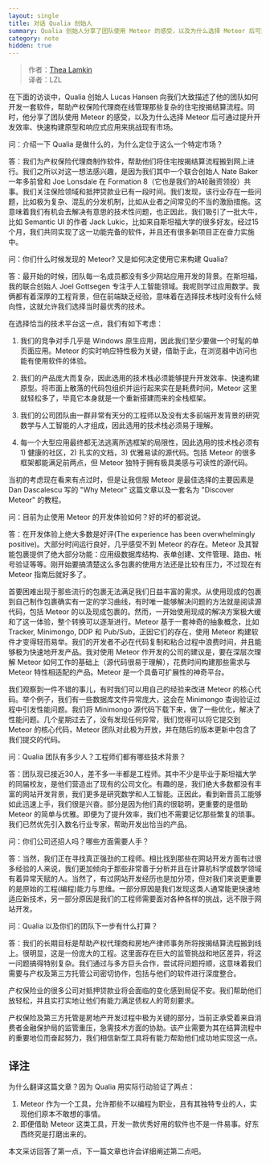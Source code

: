 ```yaml
---
layout: single
title: 对话 Qualia 创始人
summary: Qualia 创始人分享了团队使用 Meteor 的感受，以及为什么选择 Meteor 后可通过提升开发效率、快速构建原型和响应式应用来挑战现有市场。
category: note
hidden: true
---
```


> 作者：[Thea Lamkin](http://info.meteor.com/blog/modernizing-the-real-estate-industry-with-meteor)<br>译者：LZL

在下面的访谈中，Qualia 创始人 Lucas Hansen 向我们大致描述了他的团队如何开发一套软件，帮助产权保险代理商在线管理那些复杂的住宅按揭结算流程。同时，他分享了团队使用 Meteor 的感受，以及为什么选择 Meteor 后可通过提升开发效率、快速构建原型和响应式应用来挑战现有市场。

问：介绍一下 Qualia 是做什么的，为什么定位于这么一个特定市场？

答：我们为产权保险代理商制作软件，帮助他们将住宅按揭结算流程搬到网上进行。我们之所以对这一想法感兴趣，是因为我们其中一个联合创始人 Nate Baker 一年多前曾和 Joe Lonsdale 在 Formation 8（它也是我们的A轮融资领投）共事。我们关注保险领域和抵押贷款业已有一段时间。我们发现，该行业存在一些问题，比如极为复杂、混乱的分发机制，比如从业者之间常见的不当的激励措施。这意味着我们有机会去解决有意思的技术性问题，也正因此，我们吸引了一批大牛，比如 Semantic UI 的作者 Jack Lukic，比如来自斯坦福大学的很多好友。经过15个月，我们共同实现了这一功能完备的软件，并且还有很多新项目正在奋力实施中。

问：你们什么时候发现的 Meteor? 又是如何决定使用它来构建 Qualia?

答：最开始的时候，团队每一名成员都没有多少网站应用开发的背景。在斯坦福，我的联合创始人 Joel Gottsegen 专注于人工智能领域。我呢则学过应用数学。我俩都有着深厚的工程背景，但在前端缺乏经验，意味着在选择技术栈时没有什么倾向性，这就允许我们选择当时最优秀的技术。

在选择恰当的技术平台这一点，我们有如下考虑：

1. 我们的竞争对手几乎是 Windows 原生应用，因此我们至少要做一个时髦的单页面应用。Meteor 的实时响应特性极为关键，借助于此，在浏览器中访问也能有使用软件的体验。

2. 我们的产品庞大而复杂，因此选用的技术栈必须能够提升开发效率、快速构建原型。将市面上散落的代码包组织并运行起来实在是耗费时间，Meteor 这里就轻松多了，毕竟它本身就是一个重新搭建而来的全栈框架。

3. 我们的公司团队由一群非常有天分的工程师以及没有太多前端开发背景的研究数学与人工智能的人才组成，因此选用的技术栈必须易于理解。

4. 每一个大型应用最终都无法逃离所选框架的局限性，因此选用的技术栈必须有 1) 健康的社区，2) 扎实的文档，3) 优雅易读的源代码。包括 Meteor 的很多框架都能满足前两点，但 Meteor 独特于拥有极具美感与可读性的源代码。

当初的考虑现在看来有点过时，但是让我信服 Meteor 是最佳选择的主要因素是 Dan Dascalescu 写的 "Why Meteor" 这篇文章以及一套名为 "Discover Meteor" 的教程。

问：目前为止使用 Meteor 的开发体验如何？好的坏的都说说。

答：在开发体验上绝大多数是好评(The experience has been overwhelmingly positive)。大部分时间运行良好，几乎感受不到 Meteor 的存在。Meteor 及其智能包裹提供了绝大部分功能：应用级数据库结构、表单创建、文件管理、路由、帐号验证等等。刚开始要搞清楚这么多包裹的使用方法还是比较有压力，不过现在有 Meteor 指南后就好多了。

首要困难出现于那些流行的包裹无法满足我们日益丰富的需求。从使用现成的包裹到自己制作包裹确实有一定的学习曲线，有时唯一能够解决问题的方法就是阅读源代码，包括 Meteor 的以及现成包裹的。然而，一开始使用现成的解决方案极大缓和了这一体验，整个转换可以逐渐进行。Meteor 基于一套神奇的抽象概念，比如 Tracker, Minimongo, DDP 和 Pub/Sub，正因它们的存在，使用 Meteor 构建软件才变得轻而易举。我们的开发者不必在代码复制和粘合过程中浪费时间，并且能够极为快速地开发产品。我对使用 Meteor 作开发的公司的建议是，要在深层次理解 Meteor 如何工作的基础上（源代码很易于理解），花费时间构建那些需求与 Meteor 特性相适配的产品。Meteor 是一个具备可扩展性的神奇平台。

我们观察到一件不错的事儿，有时我们可以用自己的经验来改进 Meteor 的核心代码。举个例子，我们有一些数据库文件异常庞大，这会在 Minimongo 查询验证过程中引发性能问题。我们将 Minimongo 源代码下载下来，做了一些优化，解决了性能问题。几个星期过去了，没有发现任何异常，我们觉得可以将它提交到 Meteor 的核心代码，Meteor 团队对此极为开放，并在随后的版本更新中包含了我们提交的代码。

问：Qualia 团队有多少人？工程师们都有哪些技术背景？

答：团队现已接近30人，差不多一半都是工程师。其中不少是毕业于斯坦福大学的同届校友，是他们营造出了现有的公司文化。有趣的是，我们绝大多数都没有丰富的网站开发背景，我们更多是研究数学和人工智能。正因此，看到新晋员工能够如此迅速上手，我们很是兴奋。部分是因为他们真的很聪明，更重要的是借助 Meteor 的简单与优雅。即便为了提升效率，我们也不需要记忆那些繁复的琐事。我们已然优先引入数名行业专家，帮助开发出恰当的产品。

问：你们公司还招人吗？哪些方面需要人手？

答：当然，我们正在寻找真正强劲的工程师。相比找到那些在网站开发方面有过很多经验的人来说，我们更加倾向于那些非常善于分析并且在计算机科学或数学领域有着异常天赋的人。当然了，有过网站开发经历也是加分项，但对我们来说更重要的是原始的工程(编程)能力与思维。一部分原因是我们发现这类人通常能更快速地适应新技术，另一部分原因是我们的工程师需要面对各种各样的挑战，远不限于网站开发。

问：Qualia 以及你们的团队下一步有什么打算？

答：我们的长期目标是帮助产权代理商和房地产律师事务所将按揭结算流程搬到线上。很明显，这是一份庞大的工程。这里面存在巨大的监管挑战和地区差异，将这一问题搞得特别复杂。我们通过与多方巨头合作，尝试将问题捋顺，这意味着我们需要与产权及第三方托管公司密切协作，包括与他们的软件进行深度整合。

产权保险业的很多公司对抵押贷款业将会面临的变化感到局促不安。我们帮助他们放轻松，并且实打实地让他们有能力满足债权人的苛刻要求。

产权保险及第三方托管是房地产开发过程中极为关键的部分，当前正承受着来自消费者金融保护局的监管重压，急需技术方面的协助。该产业需要为其在结算流程中的重要地位而奋起努力，我们相信新型工具将有能力帮助他们成功地实现这一点。

## 译注

为什么翻译这篇文章？因为 Qualia 用实际行动验证了两点：

1. Meteor 作为一个工具，允许那些不以编程为职业，且有其独特专业的人，实现他们原本不敢想的事情。
2. 即便借助 Meteor 这类工具，开发一款优秀好用的软件也不是一件易事。好东西终究是打磨出来的。

本文采访回答了第一点，下一篇文章也许会详细阐述第二点吧。
